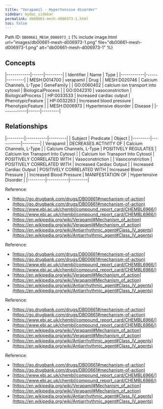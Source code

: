 ```yaml
---
title: "Verapamil - Hypertensive disorder"
sidebar: mydoc_sidebar
permalink: db00661-mesh-d006973-1.html
toc: false 
---
```



Path ID: `DB00661_MESH_D006973_1`
{% include image.html url="images/db00661-mesh-d006973-1.png" file="db00661-mesh-d006973-1.png" alt="db00661-mesh-d006973-1" %}

## Concepts

|------------|------|---------|
| Identifier | Name | Type    |
|------------|------|---------|
| MESH:D014700 | verapamil | Drug |
| MESH:D020746 | Calcium Channels, L-Type | GeneFamily |
| GO:0060402 | calcium ion transport into cytosol | BiologicalProcess |
| GO:0042310 | vasoconstriction | BiologicalProcess |
| HP:0033533 | Increased cardiac output | PhenotypicFeature |
| HP:0032263 | Increased blood pressure | PhenotypicFeature |
| MESH:D006973 | Hypertensive disorder | Disease |
|------------|------|---------|

## Relationships

|---------|-----------|---------|
| Subject | Predicate | Object  |
|---------|-----------|---------|
| Verapamil | DECREASES ACTIVITY OF | Calcium Channels, L-Type |
| Calcium Channels, L-Type | POSITIVELY REGULATES | Calcium Ion Transport Into Cytosol |
| Calcium Ion Transport Into Cytosol | POSITIVELY CORRELATED WITH | Vasoconstriction |
| Vasoconstriction | POSITIVELY CORRELATED WITH | Increased Cardiac Output |
| Increased Cardiac Output | POSITIVELY CORRELATED WITH | Increased Blood Pressure |
| Increased Blood Pressure | MANIFESTATION OF | Hypertensive Disorder |
|---------|-----------|---------|

Reference: 
  - [https://go.drugbank.com/drugs/DB00661#mechanism-of-action](https://go.drugbank.com/drugs/DB00661#mechanism-of-action)
  - [https://www.ebi.ac.uk/chembl/compound_report_card/CHEMBL6966/](https://www.ebi.ac.uk/chembl/compound_report_card/CHEMBL6966/)
  - [https://en.wikipedia.org/wiki/Verapamil#Mechanism_of_action](https://en.wikipedia.org/wiki/Verapamil#Mechanism_of_action)
  - [https://en.wikipedia.org/wiki/Antiarrhythmic_agent#Class_IV_agents](https://en.wikipedia.org/wiki/Antiarrhythmic_agent#Class_IV_agents)

Reference: 
  - [https://go.drugbank.com/drugs/DB00661#mechanism-of-action](https://go.drugbank.com/drugs/DB00661#mechanism-of-action)
  - [https://www.ebi.ac.uk/chembl/compound_report_card/CHEMBL6966/](https://www.ebi.ac.uk/chembl/compound_report_card/CHEMBL6966/)
  - [https://en.wikipedia.org/wiki/Verapamil#Mechanism_of_action](https://en.wikipedia.org/wiki/Verapamil#Mechanism_of_action)
  - [https://en.wikipedia.org/wiki/Antiarrhythmic_agent#Class_IV_agents](https://en.wikipedia.org/wiki/Antiarrhythmic_agent#Class_IV_agents)

Reference: 
  - [https://go.drugbank.com/drugs/DB00661#mechanism-of-action](https://go.drugbank.com/drugs/DB00661#mechanism-of-action)
  - [https://www.ebi.ac.uk/chembl/compound_report_card/CHEMBL6966/](https://www.ebi.ac.uk/chembl/compound_report_card/CHEMBL6966/)
  - [https://en.wikipedia.org/wiki/Verapamil#Mechanism_of_action](https://en.wikipedia.org/wiki/Verapamil#Mechanism_of_action)
  - [https://en.wikipedia.org/wiki/Antiarrhythmic_agent#Class_IV_agents](https://en.wikipedia.org/wiki/Antiarrhythmic_agent#Class_IV_agents)

Reference: 
  - [https://go.drugbank.com/drugs/DB00661#mechanism-of-action](https://go.drugbank.com/drugs/DB00661#mechanism-of-action)
  - [https://www.ebi.ac.uk/chembl/compound_report_card/CHEMBL6966/](https://www.ebi.ac.uk/chembl/compound_report_card/CHEMBL6966/)
  - [https://en.wikipedia.org/wiki/Verapamil#Mechanism_of_action](https://en.wikipedia.org/wiki/Verapamil#Mechanism_of_action)
  - [https://en.wikipedia.org/wiki/Antiarrhythmic_agent#Class_IV_agents](https://en.wikipedia.org/wiki/Antiarrhythmic_agent#Class_IV_agents)
